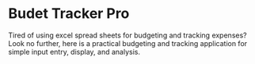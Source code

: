 # Budet Tracker Pro #

Tired of using excel spread sheets for budgeting and tracking expenses? Look no further, here is a practical budgeting and tracking application for simple input entry, display, and analysis.
 
